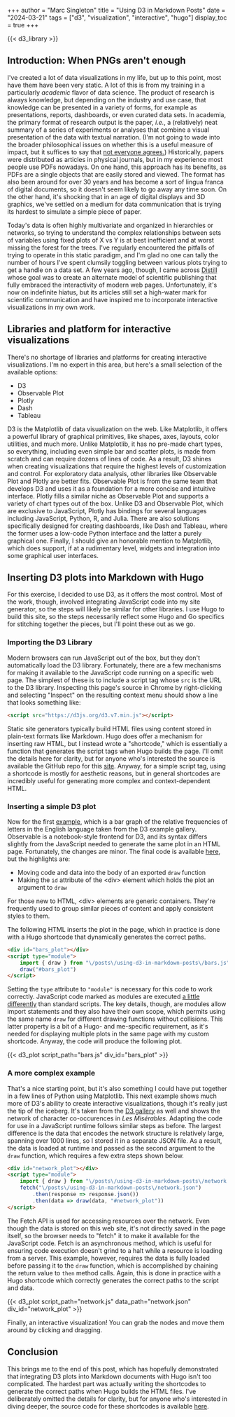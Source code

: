 +++
author = "Marc Singleton"
title = "Using D3 in Markdown Posts"
date = "2024-03-21"
tags = ["d3", "visualization", "interactive", "hugo"]
display_toc = true
+++

{{< d3_library >}}

## Introduction: When PNGs aren't enough
I've created a lot of data visualizations in my life, but up to this point, most have them have been very static. A lot of this is from my training in a particularly *academic* flavor of data science. The product of research is always knowledge, but depending on the industry and use case, that knowledge can be presented in a variety of forms, for example as presentations, reports, dashboards, or even curated data sets. In academia, the primary format of research output is the paper, *i.e.*, a (relatively) neat summary of a series of experiments or analyses that combine a visual presentation of the data with textual narration. (I'm not going to wade into the broader philosophical issues on whether this is a useful measure of impact, but it suffices to say that [not everyone agrees.](https://www.theguardian.com/books/2022/apr/11/the-big-idea-should-we-get-rid-of-the-scientific-paper)) Historically, papers were distributed as articles in physical journals, but in my experience most people use PDFs nowadays. On one hand, this approach has its benefits, as PDFs are a single objects that are easily stored and viewed. The format has also been around for over 30 years and has become a sort of lingua franca of digital documents, so it doesn't seem likely to go away any time soon. On the other hand, it's shocking that in an age of digital displays and 3D graphics, we've settled on a medium for data communication that is trying its hardest to simulate a simple piece of paper.

Today's data is often highly multivariate and organized in hierarchies or networks, so trying to understand the complex relationships between sets of variables using fixed plots of X vs Y is at best inefficient and at worst missing the forest for the trees. I've regularly encountered the pitfalls of trying to operate in this static paradigm, and I'm glad no one can tally the number of hours I've spent clumsily toggling between various plots trying to get a handle on a data set. A few years ago, though, I came across [Distill](https://distill.pub/about/) whose goal was to create an alternate model of scientific publishing that fully embraced the interactivity of modern web pages. Unfortunately, it's now on indefinite hiatus, but its articles still set a high-water mark for scientific communication and have inspired me to incorporate interactive visualizations in my own work.

## Libraries and platform for interactive visualizations
There's no shortage of libraries and platforms for creating interactive visualizations. I'm no expert in this area, but here's a small selection of the available options:

- D3
- Observable Plot
- Plotly
- Dash
- Tableau

D3 is the Matplotlib of data visualization on the web. Like Matplotlib, it offers a powerful library of graphical primitives, like shapes, axes, layouts, color utilities, and much more. Unlike Matplotlib, it has no pre-made chart types, so everything, including even simple bar and scatter plots, is made from scratch and can require dozens of lines of code. As a result, D3 shines when creating visualizations that require the highest levels of customization and control. For exploratory data analysis, other libraries like Observable Plot and Plotly are better fits. Observable Plot is from the same team that develops D3 and uses it as a foundation for a more concise and intuitive interface. Plotly fills a similar niche as Observable Plot and supports a variety of chart types out of the box. Unlike D3 and Observable Plot, which are exclusive to JavaScript, Plotly has bindings for several languages including JavaScript, Python, R, and Julia. There are also solutions specifically designed for creating dashboards, like Dash and Tableau, where the former uses a low-code Python interface and the latter a purely graphical one. Finally, I should give an honorable mention to Matplotlib, which does support, if at a rudimentary level, widgets and integration into some graphical user interfaces.

## Inserting D3 plots into Markdown with Hugo
For this exercise, I decided to use D3, as it offers the most control. Most of the work, though, involved integrating JavaScript code into my site generator, so the steps will likely be similar for other libraries. I use Hugo to build this site, so the steps necessarily reflect some Hugo and Go specifics for stitching together the pieces, but I'll point these out as we go.

### Importing the D3 Library
Modern browsers can run JavaScript out of the box, but they don't automatically load the D3 library. Fortunately, there are a few mechanisms for making it available to the JavaScript code running on a specific web page. The simplest of these is to include a script tag whose `src` is the URL to the D3 library. Inspecting this page's source in Chrome by right-clicking and selecting "Inspect" on the resulting context menu should show a line that looks something like:

```html
<script src="https://d3js.org/d3.v7.min.js"></script>
```

Static site generators typically build HTML files using content stored in plain-text formats like Markdown. Hugo does offer a mechanism for inserting raw HTML, but I instead wrote a "shortcode," which is essentially a function that generates the script tags when Hugo builds the page. I'll omit the details here for clarity, but for anyone who's interested the source is available the GitHub repo for this [site](https://github.com/marcsingleton/marcsingleton.github.io). Anyway, for a simple script tag, using a shortcode is mostly for aesthetic reasons, but in general shortcodes are incredibly useful for generating more complex and context-dependent HTML.

### Inserting a simple D3 plot
Now for the first [example](https://observablehq.com/@d3/bar-chart/2), which is a bar graph of the relative frequencies of letters in the English language taken from the D3 example gallery. Observable is a notebook-style frontend for D3, and its syntax differs slightly from the JavaScript needed to generate the same plot in an HTML page. Fortunately, the changes are minor. The final code is available [here](https://github.com/marcsingleton/marcsingletoxn.github.io/blob/main/content/posts/d3-markdown/bars.js), but the highlights are:
 
  - Moving code and data into the body of an exported `draw` function
  - Making the `id` attribute of the \<div\> element which holds the plot an argument to `draw`

For those new to HTML, \<div\> elements are generic containers. They're frequently used to group similar pieces of content and apply consistent styles to them.

The following HTML inserts the plot in the page, which in practice is done with a Hugo shortcode that dynamically generates the correct paths.

```html
<div id="bars_plot"></div>
<script type="module">
    import { draw } from "\/posts\/using-d3-in-markdown-posts\/bars.js"
    draw("#bars_plot")
</script>
```

Setting the `type` attribute to `"module"` is necessary for this code to work correctly. JavaScript code marked as modules are executed [a little differently](https://developer.mozilla.org/en-US/docs/Web/JavaScript/Guide/Modules#other_differences_between_modules_and_standard_scripts) than standard scripts. The key details, though, are modules allow import statements and they also have their own scope, which permits using the same name `draw` for different drawing functions without collisions. This latter property is a bit of a Hugo- and me-specific requirement, as it's needed for displaying multiple plots in the same page with my custom shortcode. Anyway, the code will produce the following plot.

{{< d3_plot script_path="bars.js" div_id="bars_plot" >}}

### A more complex example
That's a nice starting point, but it's also something I could have put together in a few lines of Python using Matplotlib. This next example shows much more of D3's ability to create interactive visualizations, though it's really just the tip of the iceberg. It's taken from the [D3 gallery](https://observablehq.com/@d3/force-directed-graph/2) as well and shows the network of character co-occurences in *Les Misérables*. Adapting the code for use in a JavaScript runtime follows similar steps as before. The largest difference is the data that encodes the network structure is relatively large, spanning over 1000 lines, so I stored it in a separate JSON file. As a result, the data is loaded at runtime and passed as the second argument to the `draw` function, which requires a few extra steps shown below.

```html
<div id="network_plot"></div>
<script type="module">
    import { draw } from "\/posts\/using-d3-in-markdown-posts\/network.js"
    fetch("\/posts\/using-d3-in-markdown-posts\/network.json")
        .then(response => response.json())
        .then(data => draw(data, "#network_plot"))
</script>
```

The Fetch API is used for accessing resources over the network. Even though the data is stored on this web site, it's not directly saved in the page itself, so the browser needs to "fetch" it to make it available for the JavaScript code. Fetch is an asynchronous method, which is useful for ensuring code execution doesn't grind to a halt while a resource is loading from a server. This example, however, requires the data is fully loaded before passing it to the `draw` function, which is accomplished by chaining the return value to `then` method calls. Again, this is done in practice with a Hugo shortcode which correctly generates the correct paths to the script and data.

{{< d3_plot script_path="network.js" data_path="network.json" div_id="network_plot" >}}

Finally, an interactive visualization! You can grab the nodes and move them around by clicking and dragging. 

## Conclusion
This brings me to the end of this post, which has hopefully demonstrated that integrating D3 plots into Markdown documents with Hugo isn't too complicated. The hardest part was actually writing the shortcodes to generate the correct paths when Hugo builds the HTML files. I've deliberately omitted the details for clarity, but for anyone who's interested in diving deeper, the source code for these shortcodes is available [here](https://github.com/marcsingleton/marcsingleton.github.io/tree/main/layouts/shortcodes).
